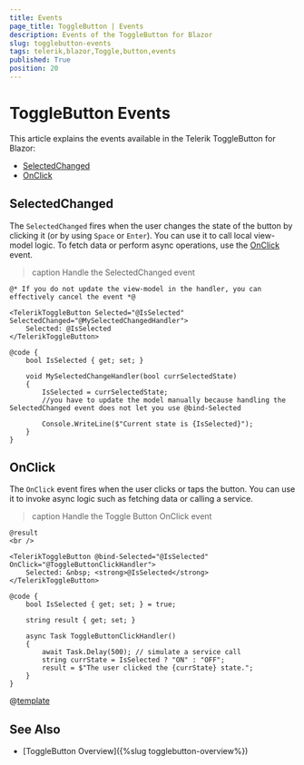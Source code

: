 ```yaml
---
title: Events
page_title: ToggleButton | Events
description: Events of the ToggleButton for Blazor
slug: togglebutton-events
tags: telerik,blazor,Toggle,button,events
published: True
position: 20
---
```


# ToggleButton Events

This article explains the events available in the Telerik ToggleButton for Blazor:

* [SelectedChanged](#selectedchanged)
* [OnClick](#onclick)
 

## SelectedChanged

The `SelectedChanged` fires when the user changes the state of the button by clicking it (or by using `Space` or `Enter`). You can use it to call local view-model logic. To fetch data or perform async operations, use the [OnClick](#onclick) event.

>caption Handle the SelectedChanged event

````CSHTML
@* If you do not update the view-model in the handler, you can effectively cancel the event *@

<TelerikToggleButton Selected="@IsSelected" SelectedChanged="@MySelectedChangedHandler">
    Selected: @IsSelected
</TelerikToggleButton>

@code {
    bool IsSelected { get; set; }

    void MySelectedChangeHandler(bool currSelectedState)
    {
        IsSelected = currSelectedState;
        //you have to update the model manually because handling the SelectedChanged event does not let you use @bind-Selected

        Console.WriteLine($"Current state is {IsSelected}");
    }
}
````


## OnClick 

The `OnClick` event fires when the user clicks or taps the button. You can use it to invoke async logic such as fetching data or calling a service.

>caption Handle the Toggle Button OnClick event

````CSHTML
@result
<br />

<TelerikToggleButton @bind-Selected="@IsSelected" OnClick="@ToggleButtonClickHandler">
    Selected: &nbsp; <strong>@IsSelected</strong>
</TelerikToggleButton>

@code {
    bool IsSelected { get; set; } = true;

    string result { get; set; }

    async Task ToggleButtonClickHandler()
    {
        await Task.Delay(500); // simulate a service call
        string currState = IsSelected ? "ON" : "OFF";
        result = $"The user clicked the {currState} state.";
    }
}
````

@[template](/_contentTemplates/common/general-info.md#event-callback-can-be-async)


## See Also

  * [ToggleButton Overview]({%slug togglebutton-overview%})
